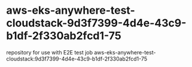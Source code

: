 # aws-eks-anywhere-test-cloudstack-9d3f7399-4d4e-43c9-b1df-2f330ab2fcd1-75
repository for use with E2E test job aws-eks-anywhere-test-cloudstack:9d3f7399-4d4e-43c9-b1df-2f330ab2fcd1-75
